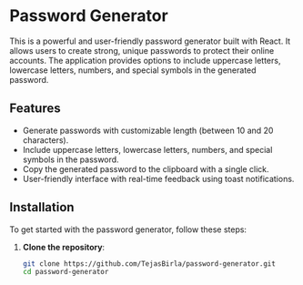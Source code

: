 # Password Generator

This is a powerful and user-friendly password generator built with React. It allows users to create strong, unique passwords to protect their online accounts. The application provides options to include uppercase letters, lowercase letters, numbers, and special symbols in the generated password.

## Features

- Generate passwords with customizable length (between 10 and 20 characters).
- Include uppercase letters, lowercase letters, numbers, and special symbols in the password.
- Copy the generated password to the clipboard with a single click.
- User-friendly interface with real-time feedback using toast notifications.

## Installation

To get started with the password generator, follow these steps:

1. **Clone the repository**:
   ```bash
   git clone https://github.com/TejasBirla/password-generator.git
   cd password-generator

